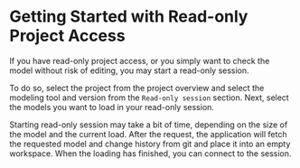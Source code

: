 <!--
 ~ SPDX-FileCopyrightText: Copyright DB Netz AG and the capella-collab-manager contributors
 ~ SPDX-License-Identifier: Apache-2.0
 -->

# Getting Started with Read-only Project Access

If you have read-only project access, or you simply want to check the model
without risk of editing, you may start a read-only session.

To do so, select the project from the project overview and select the modeling
tool and version from the `Read-only session` section. Next, select the models
you want to load in your read-only session.

Starting read-only session may take a bit of time, depending on the size of the
model and the current load. After the request, the application will fetch the
requested model and change history from git and place it into an empty
workspace. When the loading has finished, you can connect to the session.
